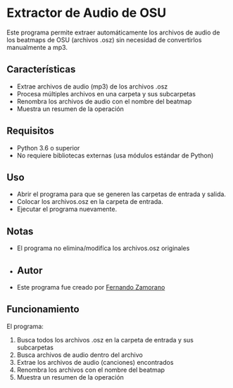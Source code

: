 # Extractor de Audio de OSU

Este programa permite extraer automáticamente los archivos de audio de los beatmaps de OSU (archivos .osz) sin necesidad de convertirlos manualmente a mp3.

## Características

- Extrae archivos de audio (mp3) de los archivos .osz
- Procesa múltiples archivos en una carpeta y sus subcarpetas
- Renombra los archivos de audio con el nombre del beatmap
- Muestra un resumen de la operación

## Requisitos

- Python 3.6 o superior
- No requiere bibliotecas externas (usa módulos estándar de Python)

## Uso

- Abrir el programa para que se generen las carpetas de entrada y salida.
- Colocar los archivos.osz en la carpeta de entrada.
- Ejecutar el programa nuevamente.

## Notas

- El programa no elimina/modifíca los archivos.osz originales

- ## Autor
- Este programa fue creado por [Fernando Zamorano](https://luisvallez.github.io/Portafolio/)

## Funcionamiento

El programa:

1. Busca todos los archivos .osz en la carpeta de entrada y sus subcarpetas
2. Busca archivos de audio dentro del archivo
3. Extrae los archivos de audio (canciones) encontrados
4. Renombra los archivos con el nombre del beatmap
5. Muestra un resumen de la operación
